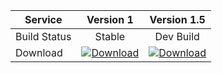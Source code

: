| Service  | Version 1         | Version 1.5           |
|----------|:---------------------------:|:----------------------------:|
| Build Status | Stable | Dev Build |
| Download | [![Download](https://i.imgur.com/odToka3.png)](https://github.com/younesk31/Rocket-Game/archive/master.zip) | [![Download](https://i.imgur.com/odToka3.png)](https://github.com/younesk31/Rocket-Game/archive/Develop.zip)  |
